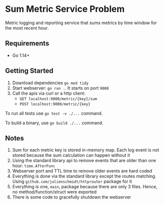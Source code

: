 # Sum Metric Service Problem

Metric logging and reporting service that sums metrics by time window for the most recent hour.

## Requirements

- Go 1.14+

## Getting Started

1. Download dependencies `go mod tidy`
2. Start webserver: `go run .`. It starts on port `9000`
3. Call the apis via curl or a http client:
   - `GET localhost:9000/metric/{key}/sum`
   - `POST localhost:9000/metric/{key}`

To run all tests use `go test -v ./...` command.

To build a binary, use `go build ./...` command.

## Notes

1. Sum for each metric key is stored in-memory map. Each log event
is not stored because the sum calculation can happen without it
2. Using the standard library api to remove events that are
 older than one hour: `time.AfterFunc`
3. Webserver port and TTL time to remove older events are hard coded
4. Everything is done via the standard library except the
routes matching. Using `github.com/julienschmidt/httprouter` package for it
5. Everything is one, `main`, package because there are only 3 files.
Hence, no method/function/struct were exported
6. There is some code to gracefully shutdown the webserver
